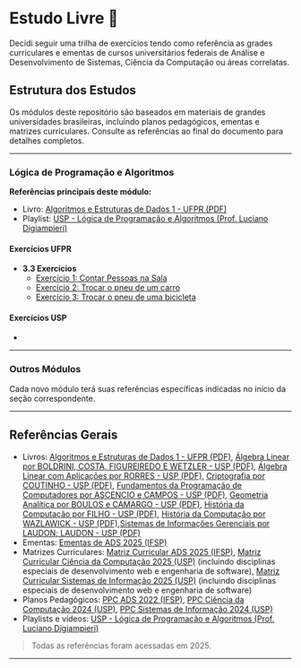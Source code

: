 # Estudo Livre 📔

Decidi seguir uma trilha de exercícios tendo como referência as grades curriculares e ementas de cursos universitários federais de Análise e Desenvolvimento de Sistemas, Ciência da Computação ou áreas correlatas.

## Estrutura dos Estudos

Os módulos deste repositório são baseados em materiais de grandes universidades brasileiras, incluindo planos pedagógicos, ementas e matrizes curriculares. Consulte as referências ao final do documento para detalhes completos.

---

### Lógica de Programação e Algoritmos

**Referências principais deste módulo:**
- Livro: [Algoritmos e Estruturas de Dados 1 - UFPR (PDF)](REFERÊNCIAS/ALGORITMOS%20E%20ESTRUTURAS%20DE%20DADOS%201%20-%20UFPR.pdf)
- Playlist: [USP - Lógica de Programação e Algoritmos (Prof. Luciano Digiampieri)](https://www.youtube.com/playlist?list=PL_JAaU8k6DQWsh1mt8vwpP8YsH6Xhgq2N)

#### Exercícios UFPR

- **3.3 Exercícios**
  - [Exercício 1: Contar Pessoas na Sala](LÓGICA%20DE%20PROGRAMAÇÃO%20E%20ALGORITMOS/exercicios_UFPR/3_3_exercicios/exercicio1/contar_pessoas.md)
  - [Exercício 2: Trocar o pneu de um carro](LÓGICA%20DE%20PROGRAMAÇÃO%20E%20ALGORITMOS/exercicios_UFPR/3_3_exercicios/exercicio2/trocar_pneu_carro.md)
  - [Exercício 3: Trocar o pneu de uma bicicleta](LÓGICA%20DE%20PROGRAMAÇÃO%20E%20ALGORITMOS/exercicios_UFPR/3_3_exercicios/exercicio3/trocar_pneu_bicicleta.md)

#### Exercícios USP

- 

---

### Outros Módulos

Cada novo módulo terá suas referências específicas indicadas no início da seção correspondente.

---

## Referências Gerais

- Livros: [Algoritmos e Estruturas de Dados 1 - UFPR (PDF)](REFERÊNCIAS/ALGORITMOS%20E%20ESTRUTURAS%20DE%20DADOS%201%20-%20UFPR.pdf), [Álgebra Linear por BOLDRINI, COSTA, FIGUREIREDO E WETZLER - USP (PDF)](REFERÊNCIAS/ÁLGEBRA%20LINEAR%20-%20BOLDRINI;%20COSTA;%20FIGUEIREDO;%20WETZLER.pdf), [Álgebra Linear com Aplicações por RORRES - USP (PDF)](REFERÊNCIAS/ÁLGEBRA%20LINEAR%20COM%20APLICAÇÕES%20-%20RORRES,%20Anton.pdf), [Criptografia por COUTINHO - USP (PDF)](REFERÊNCIAS/CRIPTOGRAFIA%20-%20COUTINHO.pdf), [Fundamentos da Programação de Computadores por ASCENCIO e CAMPOS - USP (PDF)](REFERÊNCIAS/FUNDAMENTOS%20DA%20PROGRAMAÇÃO%20DE%20COMPUTADORES%20-%20ASCENCIO,%20Ana%20Fernandes%20Gomes;%20CAMPOS,%20Edilene%20Aparecida%20Veneruchi%20de.pdf), [Geometria Analítica por BOULOS e CAMARGO - USP (PDF)](REFERÊNCIAS/GEOMETRIA%20ANALÍTICA%20-%20BOULOS,%20Paulo;%20CAMARGO,%20Ivan%20de.pdf), [História da Computação por FILHO - USP (PDF)](REFERÊNCIAS/HISTÓRIA%20DA%20COMPUTAÇÃO%20-%20FILHO,%20Cléuzio%20Fonseca.pdf), [História da Computação por WAZLAWICK - USP (PDF)](REFERÊNCIAS/HISTÓRIA%20DA%20COMPUTAÇÃO%20-%20WAZLAWICK,%20Raul%20Sidnei.pdf),[Sistemas de Informações Gerenciais por LAUDON; LAUDON - USP (PDF)](REFERÊNCIAS/SISTEMAS%20DE%20INFORMAÇÃO%20GERENCIAIS%20-%20LAUDON%20&%20LAUDON.pdf)
- Ementas: [Ementas de ADS 2025 (IFSP)](REFERÊNCIAS/EMENTAS%20DISCIPLINAS%20ADS%202025%20%28IFSP%29.pdf)
- Matrizes Curriculares: [Matriz Curricular ADS 2025 (IFSP)](REFERÊNCIAS/MATRIS%20CURRICULAR%20ADS%202025%20%28IFSP%29.pdf), [Matriz Curricular Ciência da Computação 2025 (USP)](https://uspdigital.usp.br/jupiterweb/listarGradeCurricular?codcg=55&codcur=55041&codhab=0&tipo=N) (incluindo disciplinas especiais de desenvolvimento web e engenharia de software), [Matriz Curricular Sistemas de Informação 2025 (USP)](https://uspdigital.usp.br/jupiterweb/listarGradeCurricular?codcg=55&codcur=55051&codhab=4&tipo=N) (incluindo disciplinas especiais de desenvolvimento web e engenharia de software)
- Planos Pedagógicos: [PPC ADS 2022 (IFSP)](REFERÊNCIAS/PLANO%20PEDAGOGICO%20CURRICULAR%20ADS%202022%20%28IFSP%29.pdf), [PPC Ciência da Computação 2024 (USP)](https://web.icmc.usp.br/SVGRAD/ppp/PPC%202024-2%20-%20BCC_%20ok.pdf), [PPC Sistemas de Informação 2024 (USP)](REFERÊNCIAS/PLANO%20PEDAGOGICO%20DE%20CURSO%20SISTEMAS%20DE%20INFORMAÇÃO%202024%20(USP)pdf.pdf)
- Playlists e vídeos: [USP - Lógica de Programação e Algoritmos (Prof. Luciano Digiampieri)](https://www.youtube.com/playlist?list=PL_JAaU8k6DQWsh1mt8vwpP8YsH6Xhgq2N)

> Todas as referências foram acessadas em 2025.

---
